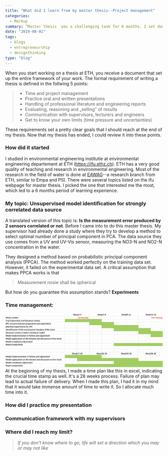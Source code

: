 ```yaml
---
title: "What did I learn from my master thesis--Project management"
categories:
  - Markup
summary: “Master thesis  was a challenging task for 6 months. I set down to write about what I learned from my thesis."
date: "2019-08-01"
tags:
  - blogs
  - entrepreneurship
  - designthinking
type: "blog"
---
```


When you start working on a thesis at ETH, you receive a document that set up the entire framework of your work. The formal requirement of writing a thesis is defined in the follwing 5 points:

>+ Time and project management
>+ Practice oral and written presentations
>+ Handling of professional literature and engineering reports
>+ Evaluating, reasoning and „selling“ of results
>+ Communication with supervisors, lecturers and engineers
>+ Get to know your own limits (time pressure and uncertainties)

These requirements set a pretty clear goals that I should reach at the end of my thesis. Now that my thesis has ended, I could review it into these points. 

### How did it started
I studied in environmental engineering institutie at environmental engineering departement at ETH (https://ifu.ethz.ch). ETH has a very good quality of teaching and research in environmental engineering. Most of the research in the field of water is done at [EAWAG](https://www.eawag.ch)--a research branch from ETH, similar to Empa and PSI. There were several topics listed on the ifu webpage for master thesis. I picked the one that interested me the most, which led to a 6 months period of learning experience. 

### My topic: Unsupervised model identification for strongly correlated data source
A translated version of this topic is: **Is the measurement error produced by 2 sensors correlated or not**. Before I came into to do this master thesis. My supervisor had already done a study where they try to develop a method to select optimal number of principal component in PCA. The data source they use comes from a UV and UV-Vis sensor, measuring the NO3-N and NO2-N concentration in the water.

They designed a method based on probabilistic principal component analysis (PPCA). The method worked perfectly on the training data set. However, it failed on the experimental data set. A critical assumption that makes PPCA works is that
> Measurement nosie shall be spherical 

But how do you guarantee this assumption stands? **Experiments**


### Time management:
![mt_timeplan](/images/mttimeplan.png)
At the beginning of my thesis, I made a time plan like this in excel, indicating the crucial time stamp as well. It's a 28 weeks process. Failure of plan may lead to actual failure of delivery. When I made this plan, I had it in my mind that it would take immense amount of time to write it. So I allocate much time into it. 
### How did I practice my presentation

### Communication framework with my supervisors

### Where did I reach my limit? 

> _If you don't know where to go, life will set a direction which you may or may not like_